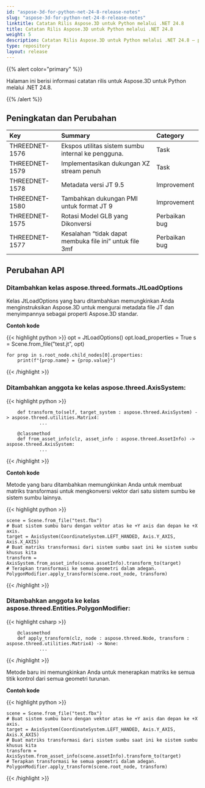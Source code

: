 ```yaml
---
id: "aspose-3d-for-python-net-24-8-release-notes"
slug: "aspose-3d-for-python-net-24-8-release-notes"
linktitle: Catatan Rilis Aspose.3D untuk Python melalui .NET 24.8
title: Catatan Rilis Aspose.3D untuk Python melalui .NET 24.8
weight: 5
description: Catatan Rilis Aspose.3D untuk Python melalui .NET 24.8 – pembaruan dan perbaikan terbaru.
type: repository
layout: release
---
```


{{% alert color="primary" %}}

Halaman ini berisi informasi catatan rilis untuk Aspose.3D untuk Python melalui .NET 24.8.

{{% /alert %}}
## **Peningkatan dan Perubahan**

|**Key**|**Summary**|**Category**|
| :- | :- | :- |
| THREEDNET-1576 | Ekspos utilitas sistem sumbu internal ke pengguna. | Task |
| THREEDNET-1579 | Implementasikan dukungan XZ stream penuh | Task |
| THREEDNET-1578 | Metadata versi JT 9.5 | Improvement |
| THREEDNET-1580 | Tambahkan dukungan PMI untuk format JT 9 | Improvement |
| THREEDNET-1575 | Rotasi Model GLB yang Dikonversi | Perbaikan bug |
| THREEDNET-1577 | Kesalahan “tidak dapat membuka file ini” untuk file 3mf | Perbaikan bug |

## Perubahan API ##

### Ditambahkan kelas **aspose.threed.formats.JtLoadOptions**



Kelas JtLoadOptions yang baru ditambahkan memungkinkan Anda menginstruksikan Aspose.3D untuk mengurai metadata file JT dan menyimpannya sebagai properti Aspose.3D standar.

**Contoh kode**

{{< highlight python >}}
    opt = JtLoadOptions()
    opt.load_properties = True
    s = Scene.from_file("test.jt", opt)
    
    for prop in s.root_node.child_nodes[0].properties:
        print(f"{prop.name} = {prop.value}")
{{< /highlight >}}


### Ditambahkan anggota ke kelas **aspose.threed.AxisSystem**:

{{< highlight python >}}

        def transform_to(self, target_system : aspose.threed.AxisSystem) -> aspose.threed.utilities.Matrix4:
                ...

        @classmethod
        def from_asset_info(clz, asset_info : aspose.threed.AssetInfo) -> aspose.threed.AxisSystem:
                ...
{{< /highlight >}}

**Contoh kode**

Metode yang baru ditambahkan memungkinkan Anda untuk membuat matriks transformasi untuk mengkonversi vektor dari satu sistem sumbu ke sistem sumbu lainnya.

{{< highlight python >}}

    scene = Scene.from_file("test.fbx")
    # Buat sistem sumbu baru dengan vektor atas ke +Y axis dan depan ke +X axis.
    target = AxisSystem(CoordinateSystem.LEFT_HANDED, Axis.Y_AXIS, Axis.X_AXIS)
    # Buat matriks transformasi dari sistem sumbu saat ini ke sistem sumbu khusus kita
    transform = AxisSystem.from_asset_info(scene.assetInfo).transform_to(target)
    # Terapkan transformasi ke semua geometri dalam adegan.
    PolygonModifier.apply_transform(scene.root_node, transform)
{{< /highlight >}}



### Ditambahkan anggota ke kelas **aspose.threed.Entities.PolygonModifier**:

{{< highlight csharp >}}

        @classmethod
        def apply_transform(clz, node : aspose.threed.Node, transform : aspose.threed.utilities.Matrix4) -> None:
                ...

{{< /highlight >}}

Metode baru ini memungkinkan Anda untuk menerapkan matriks ke semua titik kontrol dari semua geometri turunan.

**Contoh kode**

{{< highlight python >}}

    scene = Scene.from_file("test.fbx")
    # Buat sistem sumbu baru dengan vektor atas ke +Y axis dan depan ke +X axis.
    target = AxisSystem(CoordinateSystem.LEFT_HANDED, Axis.Y_AXIS, Axis.X_AXIS)
    # Buat matriks transformasi dari sistem sumbu saat ini ke sistem sumbu khusus kita
    transform = AxisSystem.from_asset_info(scene.assetInfo).transform_to(target)
    # Terapkan transformasi ke semua geometri dalam adegan.
    PolygonModifier.apply_transform(scene.root_node, transform)
{{< /highlight >}}